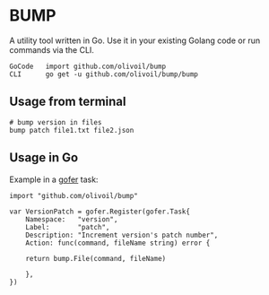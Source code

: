 # BUMP

A utility tool written in Go. Use it in your existing Golang code or run commands via the CLI.

```
GoCode   import github.com/olivoil/bump
CLI      go get -u github.com/olivoil/bump/bump
```

## Usage from terminal

```
# bump version in files
bump patch file1.txt file2.json
```

## Usage in Go

Example in a [gofer](https://github.com/chuckpreslar/gofer) task:

```
import "github.com/olivoil/bump"

var VersionPatch = gofer.Register(gofer.Task{
	Namespace:   "version",
	Label:       "patch",
	Description: "Increment version's patch number",
	Action: func(command, fileName string) error {

    return bump.File(command, fileName)

	},
})
```
